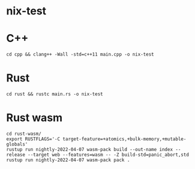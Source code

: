 # nix-test
  
# C++

    cd cpp && clang++ -Wall -std=c++11 main.cpp -o nix-test

# Rust

    cd rust && rustc main.rs -o nix-test

# Rust wasm

    cd rust-wasm/
    export RUSTFLAGS='-C target-feature=+atomics,+bulk-memory,+mutable-globals'
    rustup run nightly-2022-04-07 wasm-pack build --out-name index --release --target web --features=wasm -- -Z build-std=panic_abort,std
    rustup run nightly-2022-04-07 wasm-pack pack .
